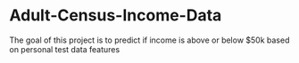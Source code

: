 # Adult-Census-Income-Data
The goal of this project is to predict if income is above or below $50k based on personal test data features
